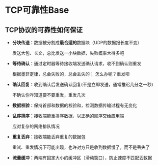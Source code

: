 # TCP可靠性Base



##  TCP协议的可靠性如何保证



- **分块传送**：数据被分割成**最合适的**数据块（UDP的数据报长度不变）

  发送大包、长文，总比发送一小块数据，失败概率大得多吧

- **等待确认**：通过定时器等待接收端发送确认请求，收不到确认则重发

  根据墨菲定律，总会失败的，总会丢失的； 怎么办呢？重发呗

- **确认回复**：收到确认后发送确认回复(不是立即发送，通常推迟几分之一秒)

  不确认你咋知道要不要重发，重发几次

- **数据校验**：保持首部和数据的校验和，检测数据传输过程有无变化

- **乱序排序**：接收端能重排序数据，以正确的顺序交给应用端

  应对复杂的网络排队情况

- **重复丢弃**：接收端能丢弃重复的数据包

  重试、重发情况下可能出现，也许对方只是收到数据慢了，而不是丢失了

- **流量缓冲**：两端有固定大小的缓冲区（滑动窗口），防止速度不匹配丢数据
